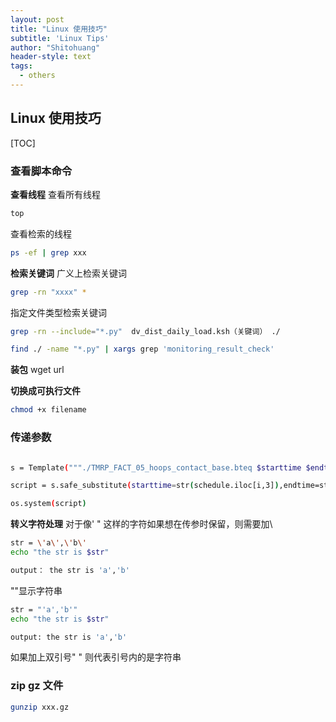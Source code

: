 ```yaml
---
layout: post
title: "Linux 使用技巧"
subtitle: 'Linux Tips'
author: "Shitohuang"
header-style: text
tags:
  - others
---
```

## Linux 使用技巧
[TOC]

### 查看脚本命令
**查看线程**
查看所有线程
```sh
top
```
查看检索的线程
```sh
ps -ef | grep xxx
```
**检索关键词**
广义上检索关键词
```sh
grep -rn "xxxx" *
```
指定文件类型检索关键词
```sh
grep -rn --include="*.py"  dv_dist_daily_load.ksh（关键词） ./
```

```sh
find ./ -name "*.py" | xargs grep 'monitoring_result_check'
```
**装包**
wget url

**切换成可执行文件**
```sh
chmod +x filename
```
### 传递参数
```sh

s = Template("""./TMRP_FACT_05_hoops_contact_base.bteq $starttime $endtime $weekday $cntry $start_dt $end_dt > /x/home/pp_di_sha_user/Shitohuang/HOOP_Change_Impact/log/generate_data_base_$id.log""")

script = s.safe_substitute(starttime=str(schedule.iloc[i,3]),endtime=str(schedule.iloc[i,4]),weekday = weekday[schedule.iloc[i,2]],cntry =schedule.iloc[i,1],start_dt = '2019-06-01',end_dt = '2019-06-30',id = str(i))

os.system(script)

```
**转义字符处理**
对于像' " 这样的字符如果想在传参时保留，则需要加\
```sh
str = \'a\',\'b\'
echo "the str is $str"

output： the str is 'a','b'
```
""显示字符串
```sh
str = "'a','b'"
echo "the str is $str"

output: the str is 'a','b'
```
如果加上双引号" " 则代表引号内的是字符串

### zip gz 文件
```sh
gunzip xxx.gz
```
